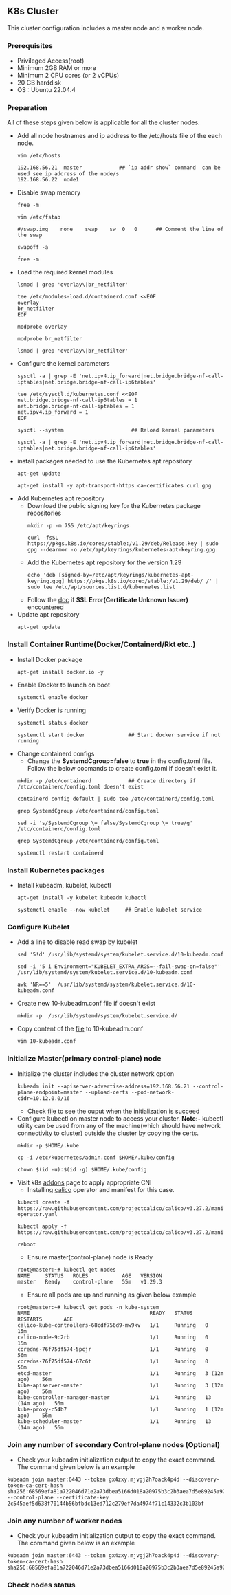 ## K8s Cluster
This cluster configuration includes a master node and a worker node.
### Prerequisites
- Privileged Access(root)
- Minimum 2GB RAM or more
- Minimum 2 CPU cores (or 2 vCPUs)
- 20 GB harddisk
- OS : Ubuntu 22.04.4
### Preparation
All of these steps given below is applicable for all the cluster nodes.
- Add all node hostnames and ip address to the /etc/hosts file of the each node.
  ```
  vim /etc/hosts
  ```
  ```
  192.168.56.21  master            ## `ip addr show` command  can be used see ip address of the node/s
  192.168.56.22  node1
  ```
- Disable swap memory
  ```
  free -m
  ```
  ```
  vim /etc/fstab                     
  ```
  ```
  #/swap.img	none	swap	sw	0	0      ## Comment the line of the swap
  ```
  ```
  swapoff -a
  ```
  ```
  free -m
  ```
- Load the required kernel modules
  ```
  lsmod | grep 'overlay\|br_netfilter'
  ```
  ```
  tee /etc/modules-load.d/containerd.conf <<EOF
  overlay
  br_netfilter
  EOF
  ```
  ```
  modprobe overlay
  ```
  ```
  modprobe br_netfilter
  ```
  ```
  lsmod | grep 'overlay\|br_netfilter'
  ```
- Configure the kernel parameters
  ```
  sysctl -a | grep -E 'net.ipv4.ip_forward|net.bridge.bridge-nf-call-iptables|net.bridge.bridge-nf-call-ip6tables'
  ```
  ```
  tee /etc/sysctl.d/kubernetes.conf <<EOF
  net.bridge.bridge-nf-call-ip6tables = 1
  net.bridge.bridge-nf-call-iptables = 1
  net.ipv4.ip_forward = 1
  EOF
  ```
  ```
  sysctl --system                      ## Reload kernel parameters
  ```
  ```
  sysctl -a | grep -E 'net.ipv4.ip_forward|net.bridge.bridge-nf-call-iptables|net.bridge.bridge-nf-call-ip6tables'
  ```
- install packages needed to use the Kubernetes apt repository
  ```
  apt-get update
  ```
  ```
  apt-get install -y apt-transport-https ca-certificates curl gpg
  ```
- Add Kubernetes apt repository
  - Download the public signing key for the Kubernetes package repositories
    ```
    mkdir -p -m 755 /etc/apt/keyrings
    ```
    ```
    curl -fsSL https://pkgs.k8s.io/core:/stable:/v1.29/deb/Release.key | sudo gpg --dearmor -o /etc/apt/keyrings/kubernetes-apt-keyring.gpg
    ```
  - Add the Kubernetes apt repository for the version 1.29
    ```
    echo 'deb [signed-by=/etc/apt/keyrings/kubernetes-apt-keyring.gpg] https://pkgs.k8s.io/core:/stable:/v1.29/deb/ /' | sudo tee /etc/apt/sources.list.d/kubernetes.list
    ```
  - Follow the [doc](../Troubleshoot/certificate_issuer_is_unknown.md) if **SSL Error(Certificate Unknown Issuer)** encountered
- Update apt repository
  ```
  apt-get update
  ```
### Install Container Runtime(Docker/Containerd/Rkt etc..)
- Install Docker package
  ```
  apt-get install docker.io -y
  ```
- Enable Docker to launch on boot
  ```
  systemctl enable docker
  ```
- Verify Docker is running
  ```
  systemctl status docker
  ```
  ```
  systemctl start docker              ## Start docker service if not running
  ```
- Change containerd configs
  - Change the **SystemdCgroup=false** to **true** in the config.toml file. Follow the below coomands to create config.toml if doesn't exist it.
  ```
  mkdir -p /etc/containerd            ## Create directory if /etc/containerd/config.toml doesn't exist
  ```
  ```
  containerd config default | sudo tee /etc/containerd/config.toml
  ```
  ```
  grep SystemdCgroup /etc/containerd/config.toml
  ```
  ```
  sed -i 's/SystemdCgroup \= false/SystemdCgroup \= true/g' /etc/containerd/config.toml
  ```
  ```
  grep SystemdCgroup /etc/containerd/config.toml
  ```
  ```
  systemctl restart containerd
  ```
### Install Kubernetes packages
- Install kubeadm, kubelet, kubectl
  ```
  apt-get install -y kubelet kubeadm kubectl
  ```
  ```
  systemctl enable --now kubelet     ## Enable kubelet service
  ```
### Configure Kubelet
- Add a line to disable read swap by kubelet
  ```
  sed '5!d' /usr/lib/systemd/system/kubelet.service.d/10-kubeadm.conf
  ```
  ```
  sed -i '5 i Environment="KUBELET_EXTRA_ARGS=--fail-swap-on=false"' /usr/lib/systemd/system/kubelet.service.d/10-kubeadm.conf
  ```
  ```
  awk 'NR==5'  /usr/lib/systemd/system/kubelet.service.d/10-kubeadm.conf
  ```
- Create new 10-kubeadm.conf file if doesn't exist
  ```
  mkdir -p  /usr/lib/systemd/system/kubelet.service.d/
  ```
- Copy content of the [file](./10-kubeadm.conf) to 10-kubeadm.conf
  ```
  vim 10-kubeadm.conf
  ```

### Initialize Master(primary control-plane) node
- Initialize the cluster includes the cluster network option
  ```
  kubeadm init --apiserver-advertise-address=192.168.56.21 --control-plane-endpoint=master --upload-certs --pod-network-cidr=10.12.0.0/16
  ```
  - Check [file](./kubeadm_init_output.md) to see the ouput when the initialization is succeed 
- Configure kubectl on master node to access your cluster. **Note:-** kubectl utility can be used from any of the machine(which should have network connectivity to cluster) outside the cluster by copying the certs.
  ```
  mkdir -p $HOME/.kube
  ```
  ```
  cp -i /etc/kubernetes/admin.conf $HOME/.kube/config
  ```
  ```
  chown $(id -u):$(id -g) $HOME/.kube/config
  ```
- Visit k8s [addons](https://kubernetes.io/docs/concepts/cluster-administration/addons/) page to apply appropriate CNI
  - Installing [calico](https://docs.tigera.io/calico/latest/getting-started/kubernetes/kind#install-calico) operator and manifest for this case.
  ```
  kubectl create -f https://raw.githubusercontent.com/projectcalico/calico/v3.27.2/manifests/tigera-operator.yaml
  ```
  ```
  kubectl apply -f https://raw.githubusercontent.com/projectcalico/calico/v3.27.2/manifests/calico.yaml
  ```
  ```
  reboot
  ```
  - Ensure master(control-plane) node is Ready
  ```
  root@master:~# kubectl get nodes
  NAME     STATUS   ROLES           AGE   VERSION
  master   Ready    control-plane   55m   v1.29.3                
  ```
  - Ensure all pods are up and running as given below example
  ```
  root@master:~# kubectl get pods -n kube-system
  NAME                                       READY   STATUS    RESTARTS       AGE
  calico-kube-controllers-68cdf756d9-mw9kv   1/1     Running   0              15m
  calico-node-9c2rb                          1/1     Running   0              15m
  coredns-76f75df574-5pcjr                   1/1     Running   0              56m
  coredns-76f75df574-67c6t                   1/1     Running   0              56m
  etcd-master                                1/1     Running   3 (12m ago)    56m
  kube-apiserver-master                      1/1     Running   3 (12m ago)    56m
  kube-controller-manager-master             1/1     Running   13 (14m ago)   56m
  kube-proxy-c54b7                           1/1     Running   1 (12m ago)    56m
  kube-scheduler-master                      1/1     Running   13 (14m ago)   56m
  ```
### Join any number of secondary Control-plane nodes (Optional)
- Check your kubeadm initialization output to copy the exact command. The command given below is an example
```
kubeadm join master:6443 --token gx4zxy.mjvgj2h7oack4p4d --discovery-token-ca-cert-hash sha256:68569efa81a722046d71e2a73dbea5166d018a20975b3c2b3aea7d5e89245a92 --control-plane --certificate-key 2c545aef5d638f70144b56bfbdc13ed712c279ef7da4974f71c14332c3b103bf
```
### Join any number of worker nodes
- Check your kubeadm initialization output to copy the exact command. The command given below is an example
```
kubeadm join master:6443 --token gx4zxy.mjvgj2h7oack4p4d --discovery-token-ca-cert-hash sha256:68569efa81a722046d71e2a73dbea5166d018a20975b3c2b3aea7d5e89245a92
```
### Check nodes status
```
```
